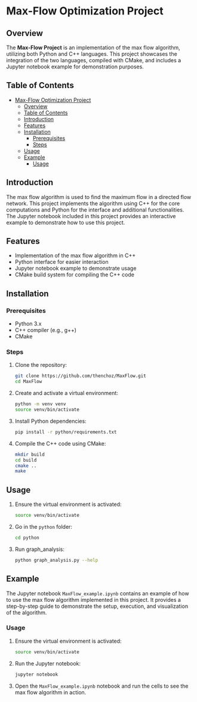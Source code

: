 # Max-Flow Optimization Project

## Overview
The **Max-Flow Project** is an implementation of the max flow algorithm, utilizing both Python and C++ languages. This project showcases the integration of the two languages, compiled with CMake, and includes a Jupyter notebook example for demonstration purposes.

## Table of Contents
- [Max-Flow Optimization Project](#max-flow-optimization-project)
  - [Overview](#overview)
  - [Table of Contents](#table-of-contents)
  - [Introduction](#introduction)
  - [Features](#features)
  - [Installation](#installation)
    - [Prerequisites](#prerequisites)
    - [Steps](#steps)
  - [Usage](#usage)
  - [Example](#example)
    - [Usage](#usage-1)

## Introduction
The max flow algorithm is used to find the maximum flow in a directed flow network. This project implements the algorithm using C++ for the core computations and Python for the interface and additional functionalities. The Jupyter notebook included in this project provides an interactive example to demonstrate how to use this project.

## Features
- Implementation of the max flow algorithm in C++
- Python interface for easier interaction
- Jupyter notebook example to demonstrate usage
- CMake build system for compiling the C++ code

## Installation
### Prerequisites
- Python 3.x
- C++ compiler (e.g., g++)
- CMake

### Steps
1. Clone the repository:
    ```sh
    git clone https://github.com/thenchoz/MaxFlow.git
    cd MaxFlow
    ```

2. Create and activate a virtual environment:
    ```sh
    python -m venv venv
    source venv/bin/activate
    ```

3. Install Python dependencies:
    ```sh
    pip install -r python/requirements.txt
    ```

4. Compile the C++ code using CMake:
    ```sh
    mkdir build
    cd build
    cmake ..
    make
    ```

## Usage
1. Ensure the virtual environment is activated:
    ```sh
    source venv/bin/activate
    ```

2. Go in the `python` folder:
    ```sh
    cd python
    ```

3. Run graph_analysis:
    ```sh
    python graph_analysis.py --help
    ```

## Example
The Jupyter notebook `MaxFlow_example.ipynb` contains an example of how to use the max flow algorithm implemented in this project. It provides a step-by-step guide to demonstrate the setup, execution, and visualization of the algorithm.

### Usage
1. Ensure the virtual environment is activated:
    ```sh
    source venv/bin/activate
    ```

2. Run the Jupyter notebook:
    ```sh
    jupyter notebook
    ```

3. Open the `MaxFlow_example.ipynb` notebook and run the cells to see the max flow algorithm in action.

